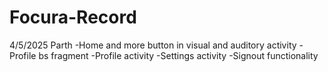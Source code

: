 # Focura-Record

4/5/2025
Parth
-Home and more button in visual and auditory activity
-Profile bs fragment
-Profile activity
-Settings activity
-Signout functionality
